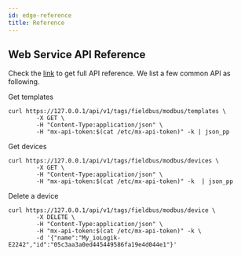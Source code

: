 ```yaml
---
id: edge-reference
title: Reference
---
```


## Web Service API Reference

Check the [link](https://thingspro-edge-oapi.netlify.com/) to get full API reference. We list a few common API as following.

Get templates

```shell
curl https://127.0.0.1/api/v1/tags/fieldbus/modbus/templates \
        -X GET \
        -H "Content-Type:application/json" \
        -H "mx-api-token:$(cat /etc/mx-api-token)" -k | json_pp
```

Get devices

```shell
curl https://127.0.0.1/api/v1/tags/fieldbus/modbus/devices \
        -X GET \
        -H "Content-Type:application/json" \
        -H "mx-api-token:$(cat /etc/mx-api-token)" -k  | json_pp
```

Delete a device

```shell
curl https://127.0.0.1/api/v1/tags/fieldbus/modbus/device \
        -X DELETE \
        -H "Content-Type:application/json" \
        -H "mx-api-token:$(cat /etc/mx-api-token)" -k \
        -d '{"name":"My_ioLogik-E2242","id":"05c3aa3a0ed445449586fa19e4d044e1"}'
```
